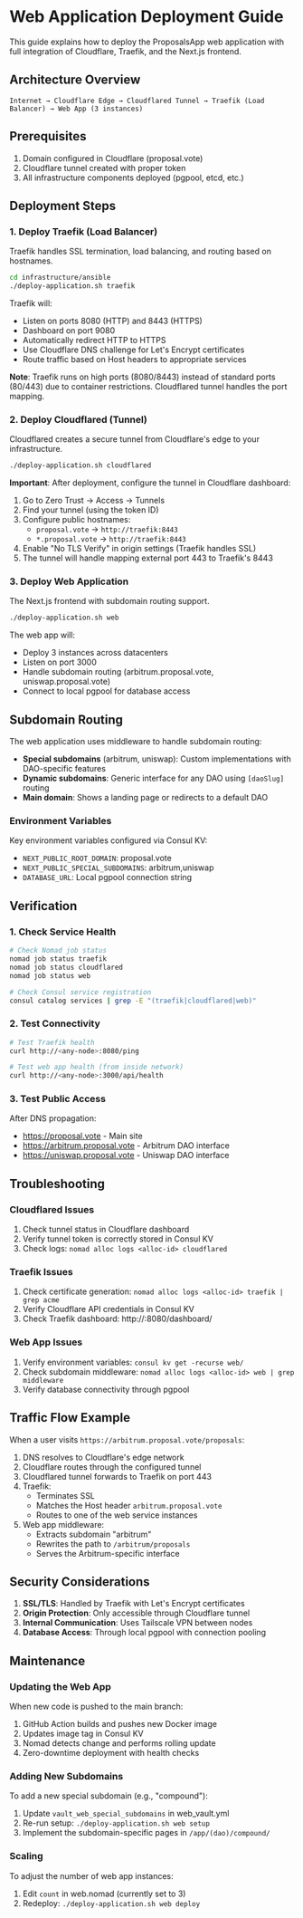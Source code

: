 # Web Application Deployment Guide

This guide explains how to deploy the ProposalsApp web application with full integration of Cloudflare, Traefik, and the Next.js frontend.

## Architecture Overview

```
Internet → Cloudflare Edge → Cloudflared Tunnel → Traefik (Load Balancer) → Web App (3 instances)
```

## Prerequisites

1. Domain configured in Cloudflare (proposal.vote)
2. Cloudflare tunnel created with proper token
3. All infrastructure components deployed (pgpool, etcd, etc.)

## Deployment Steps

### 1. Deploy Traefik (Load Balancer)

Traefik handles SSL termination, load balancing, and routing based on hostnames.

```bash
cd infrastructure/ansible
./deploy-application.sh traefik
```

Traefik will:
- Listen on ports 8080 (HTTP) and 8443 (HTTPS) 
- Dashboard on port 9080
- Automatically redirect HTTP to HTTPS
- Use Cloudflare DNS challenge for Let's Encrypt certificates
- Route traffic based on Host headers to appropriate services

**Note**: Traefik runs on high ports (8080/8443) instead of standard ports (80/443) due to container restrictions. Cloudflared tunnel handles the port mapping.

### 2. Deploy Cloudflared (Tunnel)

Cloudflared creates a secure tunnel from Cloudflare's edge to your infrastructure.

```bash
./deploy-application.sh cloudflared
```

**Important**: After deployment, configure the tunnel in Cloudflare dashboard:
1. Go to Zero Trust → Access → Tunnels
2. Find your tunnel (using the token ID)
3. Configure public hostnames:
   - `proposal.vote` → `http://traefik:8443`
   - `*.proposal.vote` → `http://traefik:8443`
4. Enable "No TLS Verify" in origin settings (Traefik handles SSL)
5. The tunnel will handle mapping external port 443 to Traefik's 8443

### 3. Deploy Web Application

The Next.js frontend with subdomain routing support.

```bash
./deploy-application.sh web
```

The web app will:
- Deploy 3 instances across datacenters
- Listen on port 3000
- Handle subdomain routing (arbitrum.proposal.vote, uniswap.proposal.vote)
- Connect to local pgpool for database access

## Subdomain Routing

The web application uses middleware to handle subdomain routing:

- **Special subdomains** (arbitrum, uniswap): Custom implementations with DAO-specific features
- **Dynamic subdomains**: Generic interface for any DAO using `[daoSlug]` routing
- **Main domain**: Shows a landing page or redirects to a default DAO

### Environment Variables

Key environment variables configured via Consul KV:
- `NEXT_PUBLIC_ROOT_DOMAIN`: proposal.vote
- `NEXT_PUBLIC_SPECIAL_SUBDOMAINS`: arbitrum,uniswap
- `DATABASE_URL`: Local pgpool connection string

## Verification

### 1. Check Service Health

```bash
# Check Nomad job status
nomad job status traefik
nomad job status cloudflared
nomad job status web

# Check Consul service registration
consul catalog services | grep -E "(traefik|cloudflared|web)"
```

### 2. Test Connectivity

```bash
# Test Traefik health
curl http://<any-node>:8080/ping

# Test web app health (from inside network)
curl http://<any-node>:3000/api/health
```

### 3. Test Public Access

After DNS propagation:
- https://proposal.vote - Main site
- https://arbitrum.proposal.vote - Arbitrum DAO interface
- https://uniswap.proposal.vote - Uniswap DAO interface

## Troubleshooting

### Cloudflared Issues

1. Check tunnel status in Cloudflare dashboard
2. Verify tunnel token is correctly stored in Consul KV
3. Check logs: `nomad alloc logs <alloc-id> cloudflared`

### Traefik Issues

1. Check certificate generation: `nomad alloc logs <alloc-id> traefik | grep acme`
2. Verify Cloudflare API credentials in Consul KV
3. Check Traefik dashboard: http://<node>:8080/dashboard/

### Web App Issues

1. Verify environment variables: `consul kv get -recurse web/`
2. Check subdomain middleware: `nomad alloc logs <alloc-id> web | grep middleware`
3. Verify database connectivity through pgpool

## Traffic Flow Example

When a user visits `https://arbitrum.proposal.vote/proposals`:

1. DNS resolves to Cloudflare's edge network
2. Cloudflare routes through the configured tunnel
3. Cloudflared tunnel forwards to Traefik on port 443
4. Traefik:
   - Terminates SSL
   - Matches the Host header `arbitrum.proposal.vote`
   - Routes to one of the web service instances
5. Web app middleware:
   - Extracts subdomain "arbitrum"
   - Rewrites the path to `/arbitrum/proposals`
   - Serves the Arbitrum-specific interface

## Security Considerations

1. **SSL/TLS**: Handled by Traefik with Let's Encrypt certificates
2. **Origin Protection**: Only accessible through Cloudflare tunnel
3. **Internal Communication**: Uses Tailscale VPN between nodes
4. **Database Access**: Through local pgpool with connection pooling

## Maintenance

### Updating the Web App

When new code is pushed to the main branch:
1. GitHub Action builds and pushes new Docker image
2. Updates image tag in Consul KV
3. Nomad detects change and performs rolling update
4. Zero-downtime deployment with health checks

### Adding New Subdomains

To add a new special subdomain (e.g., "compound"):
1. Update `vault_web_special_subdomains` in web_vault.yml
2. Re-run setup: `./deploy-application.sh web setup`
3. Implement the subdomain-specific pages in `/app/(dao)/compound/`

### Scaling

To adjust the number of web app instances:
1. Edit `count` in web.nomad (currently set to 3)
2. Redeploy: `./deploy-application.sh web deploy`